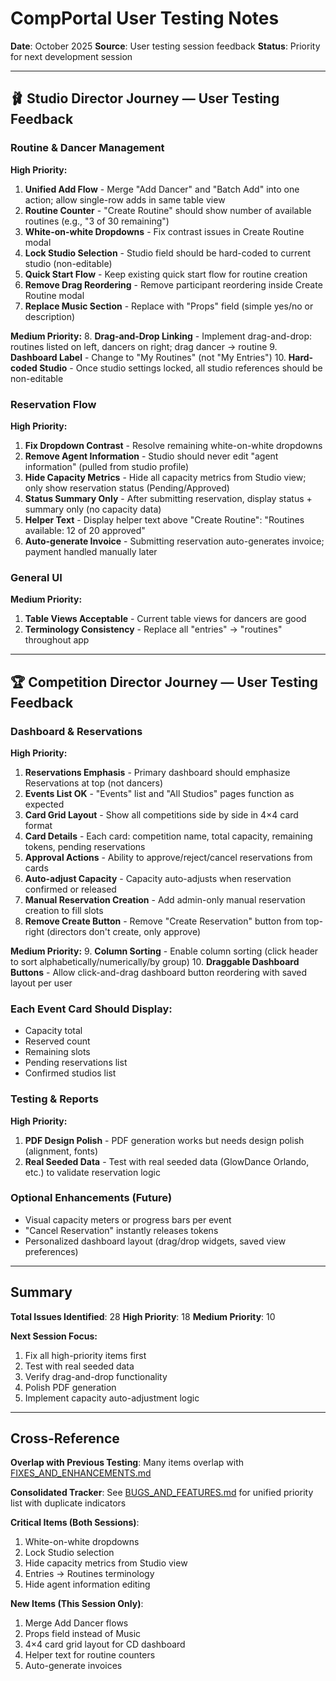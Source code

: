 # CompPortal User Testing Notes

**Date**: October 2025
**Source**: User testing session feedback
**Status**: Priority for next development session

---

## 🩰 Studio Director Journey — User Testing Feedback

### Routine & Dancer Management

**High Priority:**
1. **Unified Add Flow** - Merge "Add Dancer" and "Batch Add" into one action; allow single-row adds in same table view
2. **Routine Counter** - "Create Routine" should show number of available routines (e.g., "3 of 30 remaining")
3. **White-on-white Dropdowns** - Fix contrast issues in Create Routine modal
4. **Lock Studio Selection** - Studio field should be hard-coded to current studio (non-editable)
5. **Quick Start Flow** - Keep existing quick start flow for routine creation
6. **Remove Drag Reordering** - Remove participant reordering inside Create Routine modal
7. **Replace Music Section** - Replace with "Props" field (simple yes/no or description)

**Medium Priority:**
8. **Drag-and-Drop Linking** - Implement drag-and-drop: routines listed on left, dancers on right; drag dancer → routine
9. **Dashboard Label** - Change to "My Routines" (not "My Entries")
10. **Hard-coded Studio** - Once studio settings locked, all studio references should be non-editable

### Reservation Flow

**High Priority:**
1. **Fix Dropdown Contrast** - Resolve remaining white-on-white dropdowns
2. **Remove Agent Information** - Studio should never edit "agent information" (pulled from studio profile)
3. **Hide Capacity Metrics** - Hide all capacity metrics from Studio view; only show reservation status (Pending/Approved)
4. **Status Summary Only** - After submitting reservation, display status + summary only (no capacity data)
5. **Helper Text** - Display helper text above "Create Routine": "Routines available: 12 of 20 approved"
6. **Auto-generate Invoice** - Submitting reservation auto-generates invoice; payment handled manually later

### General UI

**Medium Priority:**
1. **Table Views Acceptable** - Current table views for dancers are good
2. **Terminology Consistency** - Replace all "entries" → "routines" throughout app

---

## 🏆 Competition Director Journey — User Testing Feedback

### Dashboard & Reservations

**High Priority:**
1. **Reservations Emphasis** - Primary dashboard should emphasize Reservations at top (not dancers)
2. **Events List OK** - "Events" list and "All Studios" pages function as expected
3. **Card Grid Layout** - Show all competitions side by side in 4×4 card format
4. **Card Details** - Each card: competition name, total capacity, remaining tokens, pending reservations
5. **Approval Actions** - Ability to approve/reject/cancel reservations from cards
6. **Auto-adjust Capacity** - Capacity auto-adjusts when reservation confirmed or released
7. **Manual Reservation Creation** - Add admin-only manual reservation creation to fill slots
8. **Remove Create Button** - Remove "Create Reservation" button from top-right (directors don't create, only approve)

**Medium Priority:**
9. **Column Sorting** - Enable column sorting (click header to sort alphabetically/numerically/by group)
10. **Draggable Dashboard Buttons** - Allow click-and-drag dashboard button reordering with saved layout per user

### Each Event Card Should Display:
- Capacity total
- Reserved count
- Remaining slots
- Pending reservations list
- Confirmed studios list

### Testing & Reports

**High Priority:**
1. **PDF Design Polish** - PDF generation works but needs design polish (alignment, fonts)
2. **Real Seeded Data** - Test with real seeded data (GlowDance Orlando, etc.) to validate reservation logic

### Optional Enhancements (Future)
- Visual capacity meters or progress bars per event
- "Cancel Reservation" instantly releases tokens
- Personalized dashboard layout (drag/drop widgets, saved view preferences)

---

## Summary

**Total Issues Identified**: 28
**High Priority**: 18
**Medium Priority**: 10

**Next Session Focus:**
1. Fix all high-priority items first
2. Test with real seeded data
3. Verify drag-and-drop functionality
4. Polish PDF generation
5. Implement capacity auto-adjustment logic

---

## Cross-Reference

**Overlap with Previous Testing**: Many items overlap with [FIXES_AND_ENHANCEMENTS.md](./FIXES_AND_ENHANCEMENTS.md)

**Consolidated Tracker**: See [BUGS_AND_FEATURES.md](./BUGS_AND_FEATURES.md) for unified priority list with duplicate indicators

**Critical Items (Both Sessions)**:
1. White-on-white dropdowns
2. Lock Studio selection
3. Hide capacity metrics from Studio view
4. Entries → Routines terminology
5. Hide agent information editing

**New Items (This Session Only)**:
1. Merge Add Dancer flows
2. Props field instead of Music
3. 4×4 card grid layout for CD dashboard
4. Helper text for routine counters
5. Auto-generate invoices
